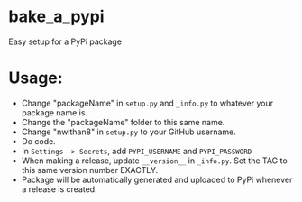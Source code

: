 # bake_a_pypi
Easy setup for a PyPi package


# Usage:
- Change "packageName" in ``setup.py`` and ``_info.py`` to whatever your package name is.
- Change the "packageName" folder to this same name.
- Change "nwithan8" in ``setup.py`` to your GitHub username.
- Do code.
- In ``Settings -> Secrets``, add ``PYPI_USERNAME`` and ``PYPI_PASSWORD``
- When making a release, update ``__version__`` in ``_info.py``. Set the TAG to this same version number EXACTLY.
- Package will be automatically generated and uploaded to PyPi whenever a release is created.

